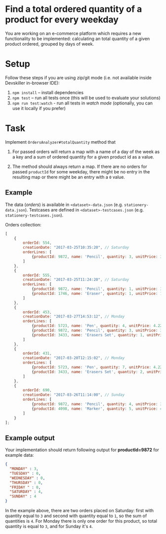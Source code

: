 # Find a total ordered quantity of a product for every weekday

You are working on an e-commerce platform which requires a new functionality to be implemented: calculating an total quantity of a given product ordered, grouped by days of week.

# Setup

Follow these steps if you are using zip/git mode (i.e. not available inside Devskiller in-browser IDE):

1. `npm install` – install dependencies
2. `npm test` – run all tests once (this will be used to evaluate your solutions)
3. `npm run test:watch` - run all tests in _watch mode_ (optionally, you can use it locally if you prefer)

# Task

Implement `OrdersAnalyzer#totalQuantity` method that

1. For passed orders will return a map with a name of a day of the week as a key and a sum of ordered quantity for a given product id as a value. 

2. The method should always return a map. If there are no orders for passed `productId` for some weekday, there might be no entry in the resulting map or there might be an entry with a `0` value. 

## Example

The data (_orders_) is available in `<dataset>-data.json` (e.g. `stationery-data.json`). Testcases are defined in `<dataset>-testcases.json` (e.g. `stationery-testcases.json`).

Orders collection:

```javascript
[
    {
        orderId: 554,
        creationDate: "2017-03-25T10:35:20", // Saturday
        orderLines: [
            {productId: 9872, name: 'Pencil', quantity: 3, unitPrice: 3.00}
        ]
    },
    {
        orderId: 555,
        creationDate: "2017-03-25T11:24:20", // Saturday
        orderLines: [
            {productId: 9872, name: 'Pencil', quantity: 1, unitPrice: 3.00},
            {productId: 1746, name: 'Eraser', quantity: 1, unitPrice: 1.00}
        ]
    },
    {
        orderId: 453,
        creationDate: "2017-03-27T14:53:12", // Monday
        orderLines: [
            {productId: 5723, name: 'Pen', quantity: 4, unitPrice: 4.22},
            {productId: 9872, name: 'Pencil', quantity: 3, unitPrice: 3.12},
            {productId: 3433, name: 'Erasers Set', quantity: 1, unitPrice: 6.15}
        ]
    },
    {
        orderId: 431,
        creationDate: "2017-03-20T12:15:02", // Monday
        orderLines: [
            {productId: 5723, name: 'Pen', quantity: 7, unitPrice: 4.22},
            {productId: 3433, name: 'Erasers Set', quantity: 2, unitPrice: 6.15}
        ]
    },
    {
        orderId: 690,
        creationDate: "2017-03-26T11:14:00", // Sunday
        orderLines: [
            {productId: 9872, name: 'Pencil', quantity: 4, unitPrice: 3.12},
            {productId: 4098, name: 'Marker', quantity: 5, unitPrice: 4.50}
        ]
    }
];
```

## Example output

Your implementation should return following output for **productId=9872** for example data:

```json
{
  "MONDAY" : 3, 
  "TUESDAY" : 0, 
  "WEDNESDAY" : 0, 
  "THURSDAY" : 0, 
  "FRIDAY " : 0, 
  "SATURDAY" : 4,
  "SUNDAY" : 4 
}
```

In the example above, there are two orders placed on Saturday: first with quantity equal to `3` and second with quantity equal to `1`, so the sum of quantities is `4`. For Monday there is only one order for this product, so total quantity is equal to `3`, and for Sunday it's `4`.
